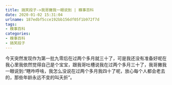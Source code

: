 ```yaml
---
title: 搞笑段子->我哥撇我一眼说到 | 糗事百科
date: 2020-01-02 15:31:04
urlname: 187edbf5cce192bb156df05f1b972f7d
tags: 
- 糗事百科
categories:
- 糗事百科
- 搞笑段子
---
```

今天突然发现作为第一批九零后在过两个多月就三十了，可是我还没有准备好呢在我心里我依然觉得自己是个宝宝，跟我哥吐槽说我在过两个多月三十了，我哥撇我一眼说到:“瞎咋呼啥，我怎么没说在过两个多月我四十了呢，放心每个人都会老去的，那些年龄永远不变的叫夭折”。


